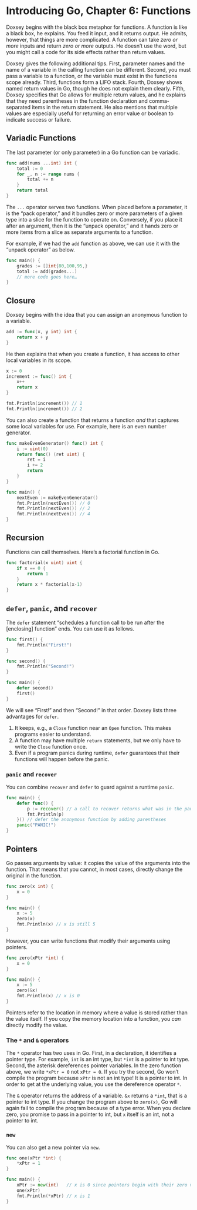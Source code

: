 # Introducing Go, Chapter 6: Functions

Doxsey begins with the black box metaphor for functions. A function is like a black box, he explains. You feed it input, and it returns output. He admits, however, that things are more complicated. A function can take *zero or more* inputs and return *zero or more* outputs. He doesn’t use the word, but you might call a code for its side effects rather than return values.

Doxsey gives the following additional tips. First, parameter names and the name of a variable in the calling function can be different. Second, you must pass a variable to a function, or the variable must exist in the functions scope already. Third, functions form a LIFO stack. Fourth, Doxsey shows named return values in Go, though he does not explain them clearly. Fifth, Doxsey specifies that Go allows for multiple return values, and he explains that they need parentheses in the function declaration and comma-separated items in the return statement. He also mentions that multiple values are especially useful for returning an error value or boolean to indicate success or failure.

## Variadic Functions

The last parameter (or only parameter) in a Go function can be variadic.

```go
func add(nums ...int) int {
    total := 0
    for _, n := range nums {
        total += n
    }
    return total
}
```

The `...` operator serves two functions. When placed before a parameter, it is the “pack operator,” and it bundles zero or more parameters of a given type into a slice for the function to operate on. Conversely, if you place it after an argument, then it is the “unpack operator,” and it hands zero or more items from a slice as separate arguments to a function.

For example, if we had the `add` function as above, we can use it with the “unpack operator” as below.

```go
func main() {
    grades := []int{80,100,95,}
    total := add(grades...)
    // more code goes here…
}
```

## Closure

Doxsey begins with the idea that you can assign an anonymous function to a variable.

```go
add := func(x, y int) int {
    return x + y
}
```

He then explains that when you create a function, it has access to other local variables in its scope.

```go
x := 0
increment := func() int {
    x++
    return x
}

fmt.Println(increment()) // 1
fmt.Println(increment()) // 2
```

You can also create a function that returns a function *and* that captures some local variables for use. For example, here is an even number generator.

```go
func makeEvenGenerator() func() int {
    i := uint(0)
    return func() (ret uint) {
        ret = i
        i += 2
        return
    }
}

func main() {
    nextEven := makeEvenGenerator()
    fmt.Println(nextEven()) // 0
    fmt.Println(nextEven()) // 2
    fmt.Println(nextEven()) // 4
}
```

## Recursion

Functions can call themselves. Here’s a factorial function in Go.

```go
func factorial(x uint) uint {
    if x == 0 {
        return 1
    }
    return x * factorial(x-1)
}
```

## `defer`, `panic`, and `recover`

The `defer` statement “schedules a function call to be run after the [enclosing] function” ends. You can use it as follows.

```go
func first() {
    fmt.Println("First!")
}

func second() {
    fmt.Println("Second!")
}

func main() {
    defer second()
    first()
}
```

We will see “First!” and then “Second!” in that order. Doxsey lists three advantages for `defer`.

1. It keeps, e.g., a `Close` function near an `Open` function. This makes programs easier to understand.
1. A function may have multiple `return` statements, but we only have to write the `Close` function once.
1. Even if a program panics during runtime, `defer` guarantees that their functions will happen before the panic.

### `panic` and `recover`

You can combine `recover` and `defer` to guard against a runtime `panic`.

```go
func main() {
    defer func() {
        p := recover() // a call to recover returns what was in the panic
        fmt.Println(p)
    }() // defer the anonymous function by adding parentheses
    panic("PANIC!")
}
```

## Pointers

Go passes arguments by value: it copies the value of the arguments into the function. That means that you cannot, in most cases, directly change the original in the function.

```go
func zero(x int) {
    x = 0
}

func main() {
    x := 5
    zero(x)
    fmt.Println(x) // x is still 5
}
```

However, you can write functions that modify their arguments using pointers.

```go
func zero(xPtr *int) {
    x = 0
}

func main() {
    x := 5
    zero(&x)
    fmt.Println(x) // x is 0
}
```

Pointers refer to the location in memory where a value is stored rather than the value itself. If you copy the memory location into a function, you *can* directly modify the value.

### The `*` and `&` operators

The `*` operator has two uses in Go. First, in a declaration, it identifies a pointer type. For example, `int` is an int type, but `*int` is a pointer to int type. Second, the asterisk dereferences pointer variables. In the zero function above, we write `*xPtr = 0` not `xPtr = 0`. If you try the second, Go won’t compile the program because `xPtr` is not an int type! It is a pointer to int. In order to get at the underlying value, you use the dereference operator `*`.

The `&` operator returns the address of a variable. `&x` returns a `*int`, that is a pointer to int type. If you change the program above to `zero(x)`, Go will again fail to compile the program because of a type error. When you declare zero, you promise to pass in a pointer to int, but `x` itself is an int, not a pointer to int.

### `new`

You can also get a new pointer via `new`.

```go
func one(xPtr *int) {
    *xPtr = 1
}

func main() {
    xPtr := new(int)   // x is 0 since pointers begin with their zero value
    one(xPtr)
    fmt.Println(*xPtr) // x is 1
}
```
